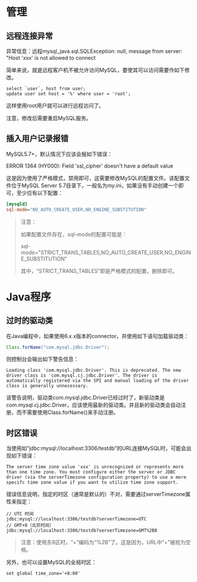 # 管理

## 远程连接异常

异常信息：远程mysql_java.sql.SQLException: null, message from server: "Host 'xxx' is not allowed to connect

简单来说，就是远程客户机不被允许访问MySQL，要使其可以访问需要作如下修改。

```mysql
select `user`, host from user;
update user set host = '%' where user = 'root';
```

这样使用root用户就可以进行远程访问了。

注意，修改后需要重启MySQL服务。

## 插入用户记录报错

MySQL5.7+，默认情况下应该会报如下错误：

ERROR 1364 (HY000): Field 'ssl_cipher' doesn't have a default value

这是因为使用了严格模式，禁用即可，这需要修改MySQL的配置文件。该配置文件位于MySQL Server 5.7目录下，一般名为my.ini，如果没有手动创建一个即可，至少应有以下配置：

```ini
[mysqld]
sql-mode="NO_AUTO_CREATE_USER,NO_ENGINE_SUBSTITUTION"
```

> 注意：
>
> 如果配置文件存在，sql-mode的配置可能是：
>
> sql-mode="STRICT_TRANS_TABLES,NO_AUTO_CREATE_USER,NO_ENGINE_SUBSTITUTION"
>
> 其中，“STRICT_TRANS_TABLES”即是严格模式的配置，删除即可。

# Java程序

## 过时的驱动类

在Java编程中，如果使用6.x.x版本的connector，并使用如下语句加载驱动类：

```java
Class.forName("com.mysql.jdbc.Driver");
```

则控制台会输出如下警告信息：

```
Loading class 'com.mysql.jdbc.Driver'. This is deprecated. The new driver class is 'com.mysql.cj.jdbc.Driver'. The driver is automatically registered via the SPI and manual loading of the driver class is generally unnecessary.
```

该警告说明，驱动类com.mysql.jdbc.Driver已经过时了，新驱动类是com.mysql.cj.jdbc.Driver，应该使用最新的驱动类。并且新的驱动类会自动注册，而不需要使用Class.forName()来手动注册。

## 时区错误

当使用如“jdbc:mysql://localhost:3306/testdb”的URL连接MySQL时，可能会出现如下错误：

```
The server time zone value 'xxx' is unrecognized or represents more than one time zone. You must configure either the server or JDBC driver (via the serverTimezone configuration property) to use a more specifc time zone value if you want to utilize time zone support.
```

错误信息说明，指定的时区（通常是默认的）不对，需要通过serverTimezone属性来指定：

```
// UTC 时间
jdbc:mysql://localhost:3306/testdb?serverTimezone=UTC
// GMT+8（北京时间）
jdbc:mysql://localhost:3306/testdb?serverTimezone=GMT%2B8
```

> 注意：使用东8区时，“+”编码为“%2B”了。这是因为，URL中“+”被视为空格。

另外，也可以设置MySQL的全局时区：

```mysql
set global time_zone='+8:00'
```

